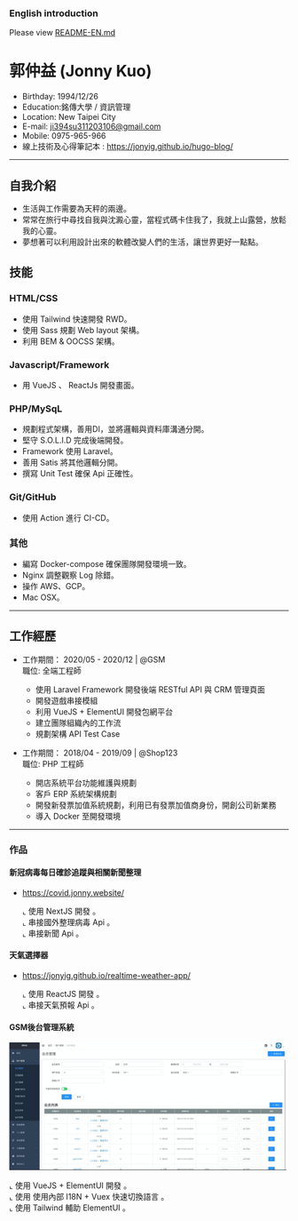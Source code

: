 ### English introduction
Please view [README-EN.md](https://github.com/jonyig/Resume/blob/main/README-EN.md)

# 郭仲益 (Jonny Kuo)

- Birthday: 1994/12/26
- Education:銘傳大學 / 資訊管理
- Location: New Taipei City
- E-mail: ji394su311203106@gmail.com
- Mobile: 0975-965-966
- 線上技術及心得筆記本 : https://jonyig.github.io/hugo-blog/
<hr>

## 自我介紹
  - 生活與工作需要為天秤的兩邊。
  - 常常在旅行中尋找自我與沈澱心靈，當程式碼卡住我了，我就上山露營，放鬆我的心靈。
  - 夢想著可以利用設計出來的軟體改變人們的生活，讓世界更好一點點。
   

## 技能

### HTML/CSS
* 使用 Tailwind 快速開發 RWD。
* 使用 Sass 規劃 Web layout 架構。
* 利用 BEM & OOCSS 架構。

### Javascript/Framework
* 用 VueJS 、 ReactJs 開發畫面。


### PHP/MySqL
* 規劃程式架構，善用DI，並將邏輯與資料庫溝通分開。
* 堅守 S.O.L.I.D 完成後端開發。
* Framework 使用 Laravel。
* 善用 Satis 將其他邏輯分開。
* 撰寫 Unit Test 確保 Api 正確性。

### Git/GitHub
* 使用 Action 進行 CI-CD。

### 其他
* 編寫 Docker-compose 確保團隊開發環境一致。
* Nginx 調整觀察 Log 除錯。
* 操作 AWS、GCP。
* Mac OSX。

<hr>

## 工作經歷
- 工作期間： 2020/05 - 2020/12 | @GSM <br>
    職位: 全端工程師 <br>
    * 使用 Laravel Framework 開發後端 RESTful API 與 CRM 管理頁面
    * 開發遊戲串接模組
    * 利用 VueJS + ElementUI 開發包網平台
    * 建立團隊組織內的工作流
    * 規劃架構 API Test Case

- 工作期間： 2018/04 - 2019/09 | @Shop123 <br>
    職位: PHP 工程師 <br>
    * 開店系統平台功能維護與規劃
    * 客戶 ERP 系統架構規劃
    * 開發新發票加值系統規劃，利用已有發票加值商身份，開創公司新業務
    * 導入 Docker 至開發環境
<hr>

### 作品
 #### 新冠病毒每日確診追蹤與相關新聞整理 
 - https://covid.jonny.website/
 
   ⌞ 使用 NextJS 開發 。<BR>
   ⌞ 串接國外整理病毒 Api 。<BR>
   ⌞ 串接新聞 Api 。<BR>

 #### 天氣選擇器 
 - https://jonyig.github.io/realtime-weather-app/
 
    ⌞ 使用 ReactJS 開發 。<BR>
    ⌞ 串接天氣預報 Api 。<BR>
    
 #### GSM後台管理系統
   <img src="agent.jpeg" width="500" height="230"><BR>
   
   ⌞ 使用 VueJS + ElementUI 開發 。<BR>
   ⌞ 使用 使用內部 I18N + Vuex 快速切換語言 。<BR>
   ⌞ 使用 Tailwind 輔助 ElementUI 。<BR>
 
 
